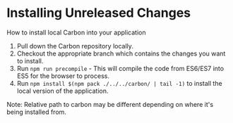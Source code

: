 # Installing Unreleased Changes

How to install local Carbon into your application

1. Pull down the Carbon repository locally.
2. Checkout the appropriate branch which contains the changes you want to install.
3. Run `npm run precompile` - This will compile the code from ES6/ES7 into ES5 for the browser to process.
4. Run `npm install $(npm pack ./../../carbon/ | tail -1)` to install the local version of the application.

Note: Relative path to carbon may be different depending on where it's being installed from.
